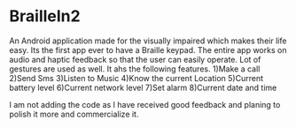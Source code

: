 BrailleIn2
==========

An Android application made for the visually impaired which makes their life easy. Its the first app ever to have a Braille keypad. The entire app works on audio and haptic feedback so that the user can easily operate. Lot of gestures are used as well. It ahs the following features.
1)Make a call
2)Send Sms
3)Listen to Music
4)Know the current Location
5)Current battery level
6)Current network level
7)Set alarm
8)Current date and time

I am not adding the code as I have received good feedback and planing to polish it more and commercialize it.


